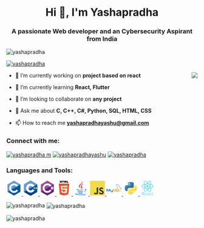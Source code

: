 <h1 align="center">Hi 👋, I'm Yashapradha</h1>
<h3 align="center">A passionate Web developer and an Cybersecurity Aspirant from India</h3>


<p align="left"> <img src="https://komarev.com/ghpvc/?username=yashapradha&label=Profile%20views&color=0e75b6&style=flat" alt="yashapradha" /> </p>

<p align="left"> <a href="https://github.com/ryo-ma/github-profile-trophy"><img src="https://github-profile-trophy.vercel.app/?username=yashapradha" alt="yashapradha" /></a> </p>

<img align="right" height="300" src="https://github.com/Yashapradha/Yashapradha/assets/153619922/4d7a0040-4b6d-4936-8f45-5268f89bb581" >

- 🔭 I’m currently working on **project based on react**

- 🌱 I’m currently learning **React, Flutter**

- 👯 I’m looking to collaborate on **any project**

- 💬 Ask me about **C, C++, C#, Python, SQL, HTML, CSS**

- 📫 How to reach me **yashapradhayashu@gmail.com**


<h3 align="left">Connect with me:</h3>
<p align="left">
<a href="https://linkedin.com/in/yashapradha m" target="blank"><img align="center" src="https://raw.githubusercontent.com/rahuldkjain/github-profile-readme-generator/master/src/images/icons/Social/linked-in-alt.svg" alt="yashapradha m" height="30" width="40" /></a>
<a href="https://codesandbox.com/yashapradhayashu" target="blank"><img align="center" src="https://raw.githubusercontent.com/rahuldkjain/github-profile-readme-generator/master/src/images/icons/Social/codesandbox.svg" alt="yashapradhayashu" height="30" width="40" /></a>
<a href="https://instagram.com/yashapradha" target="blank"><img align="center" src="https://raw.githubusercontent.com/rahuldkjain/github-profile-readme-generator/master/src/images/icons/Social/instagram.svg" alt="yashapradha" height="30" width="40" /></a>
</p>

<h3 align="left">Languages and Tools:</h3>
<p align="left"> <a href="https://www.cprogramming.com/" target="_blank" rel="noreferrer"> <img src="https://raw.githubusercontent.com/devicons/devicon/master/icons/c/c-original.svg" alt="c" width="40" height="40"/> </a> <a href="https://www.w3schools.com/cpp/" target="_blank" rel="noreferrer"> <img src="https://raw.githubusercontent.com/devicons/devicon/master/icons/cplusplus/cplusplus-original.svg" alt="cplusplus" width="40" height="40"/> </a> <a href="https://www.w3schools.com/cs/" target="_blank" rel="noreferrer"> <img src="https://raw.githubusercontent.com/devicons/devicon/master/icons/csharp/csharp-original.svg" alt="csharp" width="40" height="40"/> </a> <a href="https://www.w3.org/html/" target="_blank" rel="noreferrer"> <img src="https://raw.githubusercontent.com/devicons/devicon/master/icons/html5/html5-original-wordmark.svg" alt="html5" width="40" height="40"/> </a> <a href="https://www.java.com" target="_blank" rel="noreferrer"> <img src="https://raw.githubusercontent.com/devicons/devicon/master/icons/java/java-original.svg" alt="java" width="40" height="40"/> </a> <a href="https://developer.mozilla.org/en-US/docs/Web/JavaScript" target="_blank" rel="noreferrer"> <img src="https://raw.githubusercontent.com/devicons/devicon/master/icons/javascript/javascript-original.svg" alt="javascript" width="40" height="40"/> </a> <a href="https://www.mysql.com/" target="_blank" rel="noreferrer"> <img src="https://raw.githubusercontent.com/devicons/devicon/master/icons/mysql/mysql-original-wordmark.svg" alt="mysql" width="40" height="40"/> </a> <a href="https://www.python.org" target="_blank" rel="noreferrer"> <img src="https://raw.githubusercontent.com/devicons/devicon/master/icons/python/python-original.svg" alt="python" width="40" height="40"/> </a> <a href="https://reactjs.org/" target="_blank" rel="noreferrer"> <img src="https://raw.githubusercontent.com/devicons/devicon/master/icons/react/react-original-wordmark.svg" alt="react" width="40" height="40"/> </a> </p>

<p><img align="left" src="https://github-readme-stats.vercel.app/api/top-langs?username=yashapradha&show_icons=true&locale=en&layout=compact" alt="yashapradha" /></p>

<p>&nbsp;<img align="center" src="https://github-readme-stats.vercel.app/api?username=yashapradha&show_icons=true&locale=en" alt="yashapradha" /></p>

<p><img align="center" src="https://github-readme-streak-stats.herokuapp.com/?user=yashapradha&" alt="yashapradha" /></p>

